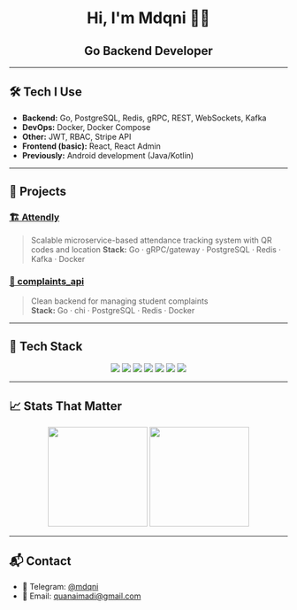 <h1 align="center">Hi, I'm Mdqni 👨‍💻</h1>
<h2 align="center">Go Backend Developer</h2>

---

## 🛠️ Tech I Use

- **Backend:** Go, PostgreSQL, Redis, gRPC, REST, WebSockets, Kafka
- **DevOps:** Docker, Docker Compose
- **Other:** JWT, RBAC, Stripe API
- **Frontend (basic):** React, React Admin
- **Previously:** Android development (Java/Kotlin)

---

## 🚀 Projects

### [🏗️ Attendly](https://github.com/mdqni/Attendly)
> Scalable microservice-based attendance tracking system with QR codes and location
> **Stack:** Go · gRPC/gateway · PostgreSQL · Redis · Kafka · Docker

### [📣 complaints_api](https://github.com/mdqni/complaints_api)
> Clean backend for managing student complaints  
> **Stack:** Go · chi · PostgreSQL · Redis · Docker

---

## 🧰 Tech Stack

<p align="center">
  <img src="https://img.shields.io/badge/Go-%2300ADD8.svg?style=for-the-badge&logo=go&logoColor=white" />
  <img src="https://img.shields.io/badge/PostgreSQL-%23336791.svg?style=for-the-badge&logo=postgresql&logoColor=white" />
  <img src="https://img.shields.io/badge/gRPC-%230674C1.svg?style=for-the-badge&logo=grpc&logoColor=white" />
  <img src="https://img.shields.io/badge/Redis-%23DC382D.svg?style=for-the-badge&logo=redis&logoColor=white" />
  <img src="https://img.shields.io/badge/Kafka-%23000000.svg?style=for-the-badge&logo=apache-kafka&logoColor=white" />
  <img src="https://img.shields.io/badge/Docker-%232496ED.svg?style=for-the-badge&logo=docker&logoColor=white" />
  <img src="https://img.shields.io/badge/GitHub_Actions-%232671E5.svg?style=for-the-badge&logo=github-actions&logoColor=white" />
</p>

---

## 📈 Stats That Matter

<p align="center">
  <img src="https://github-readme-stats.vercel.app/api?username=mdqni&show_icons=true&theme=radical" height="180" />
  <img src="https://github-readme-stats.vercel.app/api/top-langs/?username=mdqni&layout=compact&theme=radical" height="180"/>
</p>

---

## 📬 Contact

- 💬 Telegram: [@mdqni](https://t.me/mdqni)
- 📧 Email: quanaimadi@gmail.com
